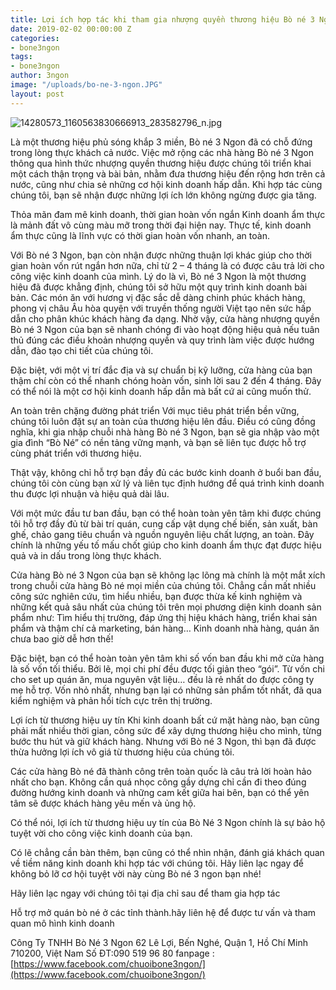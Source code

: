 ```yaml
---
title: Lợi ích hợp tác khi tham gia nhượng quyền thương hiệu Bò né 3 Ngon
date: 2019-02-02 00:00:00 Z
categories:
- bone3ngon
tags:
- bone3ngon
author: 3ngon
image: "/uploads/bo-ne-3-ngon.JPG"
layout: post
---
```


![14280573_1160563830666913_283582796_n.jpg](/uploads/14280573_1160563830666913_283582796_n.jpg)

Là một thương hiệu phủ sóng khắp 3 miền, Bò né 3 Ngon đã có chỗ đứng trong lòng thực khách cả nước. Việc mở rộng các nhà hàng Bò né 3 Ngon thông qua hình thức nhượng quyền thương hiệu được chúng tôi triển khai một cách thận trọng và bài bản, nhằm đưa thương hiệu đến rộng hơn trên cả nước, cũng như chia sẻ những cơ hội kinh doanh hấp dẫn. Khi hợp tác cùng chúng tôi, bạn sẽ nhận được những lợi ích lớn không ngừng được gia tăng.

Thỏa mãn đam mê kinh doanh, thời gian hoàn vốn ngắn
Kinh doanh ẩm thực là mảnh đất vô cùng màu mỡ trong thời đại hiện nay. Thực tế, kinh doanh ẩm thực cũng là lĩnh vực có thời gian hoàn vốn nhanh, an toàn.

Với Bò né 3 Ngon, bạn còn nhận được những thuận lợi khác giúp cho thời gian hoàn vốn rút ngắn hơn nữa, chỉ từ 2 – 4 tháng là có được câu trả lời cho công việc kinh doanh của mình. Lý do là vì, Bò né 3 Ngon là một thương hiệu đã được khẳng định, chúng tôi sở hữu một quy trình kinh doanh bài bản. Các món ăn với hương vị đặc sắc dễ dàng chinh phúc khách hàng, phong vị châu Âu hòa quyện với truyền thống người Việt tạo nên sức hấp dẫn cho phân khúc khách hàng đa dạng. Nhờ vậy, cửa hàng nhượng quyền Bò né 3 Ngon của bạn sẽ nhanh chóng đi vào hoạt động hiệu quả nếu tuân thủ đúng các điều khoản nhượng quyền và quy trình làm việc được hướng dẫn, đào tạo chi tiết của chúng tôi.

Đặc biệt, với một vị trí đắc địa và sự chuẩn bị kỹ lưỡng, cửa hàng của bạn thậm chí còn có thể nhanh chóng hoàn vốn, sinh lời sau 2 đến 4 tháng. Đây có thể nói là một cơ hội kinh doanh hấp dẫn mà bất cứ ai cũng muốn thử.

An toàn trên chặng đường phát triển
Với mục tiêu phát triển bền vững, chúng tôi luôn đặt sự an toàn của thương hiệu lên đầu. Điều có cũng đồng nghĩa, khi gia nhập chuỗi nhà hàng Bò né 3 Ngon, bạn sẽ gia nhập vào một gia đình “Bò Né” có nền tảng vững mạnh, và bạn sẽ liên tục được hỗ trợ cùng phát triển với thương hiệu.

Thật vậy, không chỉ hỗ trợ bạn đầy đủ các bước kinh doanh ở buổi ban đầu, chúng tôi còn cùng bạn xử lý và liên tục định hướng để quá trình kinh doanh thu được lợi nhuận và hiệu quả dài lâu.

Với một mức đầu tư ban đầu, bạn có thể hoàn toàn yên tâm khi được chúng tôi hỗ trợ đầy đủ từ bài trí quán, cung cấp vật dụng chế biến, sản xuất, bàn ghế, chảo gang tiêu chuẩn và nguồn nguyên liệu chất lượng, an toàn. Đây chính là những yếu tố mấu chốt giúp cho kinh doanh ẩm thực đạt được hiệu quả và in dấu trong lòng thực khách.

Cửa hàng Bò né 3 Ngon của bạn sẽ không lạc lõng mà chính là một mắt xích trong chuỗi cửa hàng Bò né mọi miền của chúng tôi. Chẳng cần mất nhiều công sức nghiên cứu, tìm hiểu nhiều, bạn được thừa kế kinh nghiệm và những kết quả sâu nhất của chúng tôi trên mọi phương diện kinh doanh sản phẩm như: Tìm hiểu thị trường, đáp ứng thị hiệu khách hàng, triển khai sản phẩm và thậm chí cả marketing, bán hàng… Kinh doanh nhà hàng, quán ăn chưa bao giờ dễ hơn thế!

Đặc biệt, bạn có thể hoàn toàn yên tâm khi số vốn ban đầu khi mở cửa hàng là số vốn tối thiểu. Bởi lẽ, mọi chi phí đều được tối giản theo “gói”. Từ vốn chi cho set up quán ăn, mua nguyên vật liệu… đều là rẻ nhất do được công ty mẹ hỗ trợ. Vốn nhỏ nhất, nhưng bạn lại có những sản phẩm tốt nhất, đã qua kiểm nghiệm và phản hồi tích cực trên thị trường.

Lợi ích từ thương hiệu uy tín
Khi kinh doanh bất cứ mặt hàng nào, bạn cũng phải mất nhiều thời gian, công sức để xây dựng thương hiệu cho mình, từng bước thu hút và giữ khách hàng. Nhưng với Bò né 3 Ngon, thì bạn đã được thừa hưởng lợi ích vô giá từ thương hiệu của chúng tôi.

Các cửa hàng Bò né đã thành công trên toàn quốc là câu trả lời hoàn hảo nhất cho bạn. Không cần quá nhọc công gầy dựng chỉ cần đi theo đúng đường hướng kinh doanh và những cam kết giữa hai bên, bạn có thể yên tâm sẽ được khách hàng yêu mến và ủng hộ.

Có thể nói, lợi ích từ thương hiệu uy tín của Bò Né 3 Ngon chính là sự bảo hộ tuyệt vời cho công việc kinh doanh của bạn.

Có lẽ chẳng cần bàn thêm, bạn cũng có thể nhìn nhận, đánh giá khách quan về tiềm năng kinh doanh khi hợp tác với chúng tôi. Hãy liên lạc ngay để không bỏ lỡ cơ hội tuyệt vời này cùng Bò né 3 ngon bạn nhé!

Hãy liên lạc ngay với chúng tôi tại địa chỉ sau để tham gia hợp tác

Hỗ trợ mở quán bò né ở các tỉnh thành.hãy liên hệ để được tư vấn và tham quan mô hình kinh doanh

Công Ty TNHH Bò Né 3 Ngon
62 Lê Lợi, Bến Nghé, Quận 1, Hồ Chí Minh 710200, Việt Nam
Số ĐT:090 519 96 80
fanpage :[https://www.facebook.com/chuoibone3ngon/](https://www.facebook.com/chuoibone3ngon/)